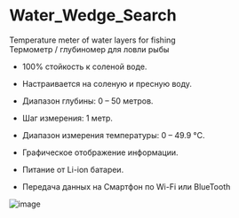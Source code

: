 # Water_Wedge_Search
Temperature meter of water layers for fishing  
Термометр / глубиномер для ловли рыбы  

- 100% стойкость к соленой воде.  

- Настраивается на соленую и пресную воду.  

- Диапазон глубины: 0 – 50 метров.  

- Шаг измерения: 1 метр.  

- Диапазон измерения температуры: 0 – 49.9 °C.

- Графическое отображение информации.

- Питание от Li-ion батареи.

- Передача данных на Смартфон по Wi-Fi или BlueTooth
  
![image](https://github.com/E64b/Water_Wedge_Search/assets/125614854/2bd652c5-1dd8-48cb-a6bc-752917e2e9c4)
